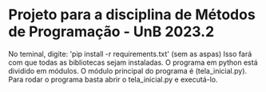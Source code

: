 # Projeto para a disciplina de Métodos de Programação - UnB 2023.2
No teminal, digite: 'pip install -r requirements.txt' (sem as aspas) Isso fará com que todas as bibliotecas sejam instaladas.
O programa em python está dividido em módulos. O módulo principal do programa é (tela_inicial.py). Para rodar o programa basta abrir o tela_inicial.py e executá-lo.
